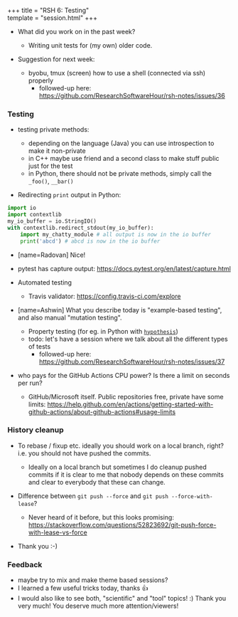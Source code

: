 +++
title = "RSH 6: Testing"           
template = "session.html"
+++

- What did you work on in the past week?
  - Writing unit tests for (my own) older code.

- Suggestion for next week:
    - byobu, tmux (screen) how to use a shell (connected via ssh) properly
       - followed-up here: https://github.com/ResearchSoftwareHour/rsh-notes/issues/36


### Testing

- testing private methods:
    - depending on the language (Java) you can use introspection to make it non-private
    - in C++ maybe use friend and a second class to make stuff public just for the test
    - in Python, there should not be private methods, simply call the `_foo()`, `__bar()`

- Redirecting `print` output in Python:
```python
import io
import contextlib
my_io_buffer = io.StringIO()
with contextlib.redirect_stdout(my_io_buffer):
    import my_chatty_module # all output is now in the io buffer
    print('abcd') # abcd is now in the io buffer
```
  - [name=Radovan] Nice!
  - pytest has capture output: https://docs.pytest.org/en/latest/capture.html

- Automated testing
  - Travis validator: https://config.travis-ci.com/explore

- [name=Ashwin] What you describe today is "example-based testing", and also manual "mutation testing".
    - Property testing (for eg. in Python with [`hypothesis`](https://hypothesis.readthedocs.io/en/latest/))
    - todo: let's have a session where we talk about all the different types of tests
      - followed-up here: https://github.com/ResearchSoftwareHour/rsh-notes/issues/37

- who pays for the GitHub Actions CPU power? Is there a limit on seconds per run?
    - GitHub/Microsoft itself. Public repositories free, private have some limits: https://help.github.com/en/actions/getting-started-with-github-actions/about-github-actions#usage-limits


### History cleanup

- To rebase / fixup etc. ideally you should work on a local branch, right? i.e. you should not have pushed the commits.
    - Ideally on a local branch but sometimes I do cleanup pushed commits if it is clear to me that nobody depends
      on these commits and clear to everybody that these can change.

- Difference between `git push --force` and `git push --force-with-lease`?
    - Never heard of it before, but this looks promising: https://stackoverflow.com/questions/52823692/git-push-force-with-lease-vs-force

- Thank you :-)


### Feedback

- maybe try to mix and make theme based sessions?
- I learned a few useful tricks today, thanks :+1:
- I would also like to see both, "scientific" and "tool" topics! :) Thank you very much! You deserve much more attention/viewers!
